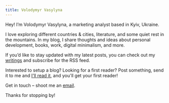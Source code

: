 ```yaml
---
title: Volodymyr Vasylyna
---
```


Hey! I’m Volodymyr Vasylyna, a marketing analyst based in Kyiv, Ukraine. 

I love exploring different countries & cities, literature, and some quiet rest in the mountains. In my blog, I share thoughts and ideas about personal development, books, work, digital minimalism, and more.

If you’d like to stay updated with my latest posts, you can check out my [writings](/writing) and subscribe for the RSS feed. 

Interested to setup a blog? Looking for a first reader? Post something, send it to me and [I'll read it](/writing/i-will-read-it), and you'll get your first reader!

Get in touch – shoot me an [email](mailto:vasilinavova@gmail.com).

Thanks for stopping by!